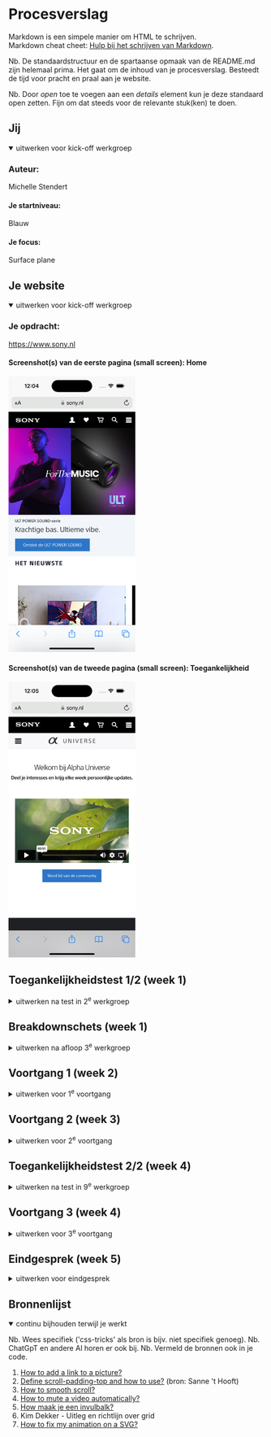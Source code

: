 
# Procesverslag
Markdown is een simpele manier om HTML te schrijven.  
Markdown cheat cheet: [Hulp bij het schrijven van Markdown](https://github.com/adam-p/markdown-here/wiki/Markdown-Cheatsheet).

Nb. De standaardstructuur en de spartaanse opmaak van de README.md zijn helemaal prima. Het gaat om de inhoud van je procesverslag. Besteedt de tijd voor pracht en praal aan je website.

Nb. Door *open* toe te voegen aan een *details* element kun je deze standaard open zetten. Fijn om dat steeds voor de relevante stuk(ken) te doen.





## Jij

<details open>
  <summary>uitwerken voor kick-off werkgroep</summary>

  ### Auteur:
  Michelle Stendert

  #### Je startniveau:
  Blauw

  #### Je focus:
  Surface plane
 
</details>





## Je website

<details open>
  <summary>uitwerken voor kick-off werkgroep</summary>

  ### Je opdracht:
  https://www.sony.nl

  #### Screenshot(s) van de eerste pagina (small screen): Home
  <img src="readme-images/home.png" width="250px" alt="Homepagina van de website">

  #### Screenshot(s) van de tweede pagina (small screen): Toegankelijkheid
  <img src="readme-images/alpha.png" width="250px" alt="Pagina over Alpha Universe">
 
</details>



## Toegankelijkheidstest 1/2 (week 1)

<details>
  <summary>uitwerken na test in 2<sup>e</sup> werkgroep</summary>
(afbeeldingen invoegen over test)

<img src="readme-images/WCAG1.png" width="250px" alt="Toegankelijkheidstest pagina 1">
<img src="readme-images/WCAG2.png" width="250px" alt="Toegankelijkheidstest pagina 2">
<img src="readme-images/WCAG3.png" width="250px" alt="Toegankelijkheidstest pagina 3">
<img src="readme-images/WCAG4.png" width="250px" alt="Toegankelijkheidstest pagina 4">
<img src="readme-images/WCAG5.png" width="250px" alt="Toegankelijkheidstest pagina 5">

Bevindingen screenreader test


**Tijdens**
- Gaat elk element in de website af, noemt elementen die niet voor een gebruiker van toepassing zijn (html elementen)
- Scrollt door elke carousel heen - vervelend, teveel informatie
- Vertelt wat er te zien is op de afbeeldingen door de alt tekst
- hartje voor favorieten wordt niet als button besproken, er is dus missende informatie, geldt voor alle producten
- Reviews worden niet besproken bij de producten
- Screenreader begint bij het einde onderin, geeft wel aan dat het een link is
- Blijft hangen bij laatste carousel, gaat alleen nog maar door de carousel
- Screenreader komt niet bij Universe en footer door vorig punt

**Achteraf**
- Heel veel informatie die word verteld, gaat maar door zonder pauzes
- Afbeeldingen hebben veel tekst die afleiden van het doel en content
</details>



## Breakdownschets (week 1)

<details>
  <summary>uitwerken na afloop 3<sup>e</sup> werkgroep</summary>

  ### de hele pagina: 
  <img src="readme-images/dummy-plaatje.jpg" width="375px" alt="breakdown van de hele pagina">

  ### dynamisch deel (bijv menu): 
  <img src="readme-images/dummy-plaatje.jpg" width="375px" alt="breakdown van een dynamisch deel">

  ### wellicht nog een dynamisch deel (bijv filter): 
  <img src="readme-images/dummy-plaatje.jpg" width="375px" alt="breakdown van nog een dynamisch deel">

</details>





## Voortgang 1 (week 2)

<details>
  <summary>uitwerken voor 1<sup>e</sup> voortgang</summary>

  ### Stand van zaken
  hier dit ging goed & dit was lastig (neem ook screenshots op van delen van je website en code)
  ik had moeite met de opzet van de website, de basis krijgen is voor mij lastig. Ik begrijp de theorie als ik dit hoor en lees, 
  maar het zelf toepassen van deze theorie vind ik lastig. Nadat ik de basis had opgezet ging het toevoegen van de afbeeldingen en juiste elementen een stuk gemakkelijker.

  <img src="readme-images/voortgang1a.png" width="250px" alt="Afbeelding over de voortgang van de header op de homepage in week 2">
  <img src="readme-images/voortgang1b.png" width="250px" alt="Afbeelding over de voortgang van de content op de homepage in week 2">


  ### Agenda voor meeting
  samen met je groepje opstellen

  | Michelle              | Student 2          | Student 3    | Student 4        |
  | ---                   | ---                | ---          | ---              |
  | Header afbeelding     | en dit             | en ik dit    | en dan ik dat    |
  | Opbouw homepage       | dit als er tijd is | nog een punt | dit wil ik zeker |
  | iconen in navigatie   | ...                | ...          | ...              |


  ### Verslag van meeting
  hier na afloop snel de uitkomsten van de meeting vastleggen

- Logo is de h1 van de homepagina
- H1 is titel van de pagina (waar gaat de pagina over)
- Section - flexbox - articles f
- 2e section is een grid - aanspreken door “end of type”
- Bij de promoties & aanbiedingen kan je alleen de linkjes erin zetten
- Er wordt gebruik gemaakt van een thematische groepering
- Onderbouwen - diversiteit (in de carousels)
- Div alleen gebruiken voor vormgeving (in de carousel) 
- Svg als icoon, deze kan je stylen in css
- Afbeeldingen hoeven geen alt test als het geen toegevoegde waarde heeft
- 2e pagina heeft class nodig voor css
Class op body zetten - ligt eraan welke pagina moeilijker is (makkelijkste krijgt class)

</details>





## Voortgang 2 (week 3)

<details>
  <summary>uitwerken voor 2<sup>e</sup> voortgang</summary>

  ### Stand van zaken
  Ik ben verder gegaan met het coderen van de website, heb vee moeite gehad om de carousels op te zetten, maar heb hier hulp voor gevraagd en is het uitgelegd hoe het in elkaar zit en hoe ik het het beste kan aanpakken. Dit heb ik ook geprobeerd en ben uiteindelijk gekomen bij een resultaat waar ik tevreden mee ben. Dit heeft deze week de meeste tijd ook ingenomen. Nu die basis staat kan ik verder met de rest van de content coderen.

  <img src="readme-images/voortgang2a.jpg" width="250px" alt="Afbeelding over de voortgang van de content op de homepage in week 3">
  <img src="readme-images/voortgang2b.jpg" width="250px" alt="Afbeelding over de voortgang van de content op de homepage in week 3">
  <img src="readme-images/voortgang2c.jpg" width="250px" alt="Afbeelding over de voortgang van de content op de homepage in week 3">


  ### Agenda voor meeting
  samen met je groepje opstellen

  | Michelle                                 | student 2          | student 3    | student 4        |
  | ---                                      | ---                | ---          | ---              |
  | Scrollbar laten verdwijnen               | en dit             | en ik dit    | en dan ik dat    |
  | text align left | dit als er tijd is     | nog een punt       |              |  dit wil ik zeker|
  | surface plane vanuit theorie in lessen   | ...                | ...          | ...              |



  ### Verslag van meeting
  hier na afloop snel de uitkomsten van de meeting vastleggen

  - Scrollbar laten verdwijnen is niet nodig, hde carousel is al goed genoeg
  - Vanuit de surface kant wordt er niet getld hoeveel elementen erin zitten, het gaat erom dat je je code begrijpt
  - De h2's van de homepage konden niet links uitgelijnd worden, omdat ik alle h2's had aangesproken om een grote margin te hebben aan de linkerkant
  - De eindgesprekken worden volgende week (in week 4) ingepland, dit kan verplaatst worden indien nodig

</details>





## Toegankelijkheidstest 2/2 (week 4)

<details>
  <summary>uitwerken na test in 9<sup>e</sup> werkgroep</summary>

<img src="readme-images/WCAG1.png" width="250px" alt="Toegankelijkheidstest pagina 1">
<img src="readme-images/WCAG2.png" width="250px" alt="Toegankelijkheidstest pagina 2">
<img src="readme-images/WCAG3.png" width="250px" alt="Toegankelijkheidstest pagina 3">
<img src="readme-images/WCAG4.png" width="250px" alt="Toegankelijkheidstest pagina 4">
<img src="readme-images/WCAG5.png" width="250px" alt="Toegankelijkheidstest pagina 5">

  ### Bevindingen
  Lijst met je bevindingen die in de test naar voren kwamen (geef ook aan wat er verbeterd is):

</details>





## Voortgang 3 (week 4)

<details>
  <summary>uitwerken voor 3<sup>e</sup> voortgang</summary>

  ### Stand van zaken
Aangezien het ondertussen alweer week 4 is en de laatste week om alles af te ronden, heb ik wel even stress gekregen. Mijn website was al op schema ongeveer, maar de afronding kan je zeker niet onderschatten. Hierbij heb ik toch wat moeten gebruiken waar ik niet heel veel van snapte en erg lastig vond: grid. Een oud-klasgenoot heeft mij uitgelegd hoe dit een beetje in zijn werk ging. Ook heb ik deze week veel op youtube en google gezeten voor kleine obstakels waar ik tegenaan liep (deze bronnen heb ik ook vastgelegd). Over het algemeen ben ik best wel trots op mijn website, aan het begin van het vak wilde ik het zo snel mogelijk afronden, maar wist ik niet dat ik zoveel zou leren en uiteindelijk ook niet zo slecht zou zijn als ik dacht. Feedback is nu mijn grootste zorg samen met de kleine puntjes op de "i" vind ik. Ik ben nu bezig om een aantal elementen af te ronden, ik moet dan alleen nog even focussen op de "surface plane" onderdelen/elementen. Daar moet ik namelijk nog een paar van toevoegen. 🤞🏻

<img src="readme-images/voortgang4a.png" width="250px" alt="Afbeelding over de voortgang van de tweede pagina header">
<img src="readme-images/voortgang4b.png" width="250px" alt="Afbeelding over de voortgang van de footer">
<img src="readme-images/voortgang4c.png" width="250px" alt="Afbeelding over de voortgang van de content op tweede pagina">
  
  
  ### Agenda voor meeting
  samen met je groepje opstellen


  | student 1                                                                | student 2          | student 3    | student 4        |
  | ---                                                                      | ---                | ---          | ---              |
  | zoekbalk laten werken, wat word daar precies mee bedoelt (in hoeverre)?  | en dit             | en ik dit    | en dan ik dat    |
  | feedback over de website pagina(s) in het algemeen                       | dit als er tijd is | nog een punt | dit wil ik zeker |
  | focus state (safari / chrome)                                            | ...                | ...          | ...              |
  | Je uitkomst - karakteristiek screenshots(?)                              | ...                | ...          | ...              |


  ### Verslag van meeting
  hier na afloop snel de uitkomsten van de meeting vastleggen

  - Wat ik nu had gemaakt is goed, ik wil het zelf alleen nog verder gaan stylen
  - Ziet er goed uit, de docent merkt dat ik er trots op ben en veel heb geleerd (alleen nog even kijken naar koppen).
  - Dat is een instelling in safari zelf die ervoor zorgt dat je alleen kan tabben binnen de elementen van safari zelf.
  - Foto's van je website, wat heb je uiteindelijk gemaakt?

</details>





## Eindgesprek (week 5)

<details>
  <summary>uitwerken voor eindgesprek</summary>

  ### Je uitkomst - karakteristiek screenshots:
  <img src="readme-images/dummy-plaatje.jpg" width="375px" alt="uitomst opdracht 1">


  ### Dit ging goed/Heb ik geleerd: 
  Korte omschrijving met plaatjes

  <img src="readme-images/dummy-plaatje.jpg" width="375px" alt="top">


  ### Dit was lastig/Is niet gelukt:
  Korte omschrijving met plaatjes

  <img src="readme-images/dummy-plaatje.jpg" width="375px" alt="bummer">
</details>





## Bronnenlijst

<details open>
  <summary>continu bijhouden terwijl je werkt</summary>

  Nb. Wees specifiek ('css-tricks' als bron is bijv. niet specifiek genoeg). 
  Nb. ChatGpT en andere AI horen er ook bij.
  Nb. Vermeld de bronnen ook in je code.

  1. [How to add a link to a picture?](https://developer.mozilla.org/en-US/docs/Learn/HTML/Multimedia_and_embedding/Images_in_HTML)
  2. [Define scroll-padding-top and how to use?](https://developer.mozilla.org/en-US/docs/Web/CSS/scroll-padding-top) (bron: Sanne 't Hooft)
  3. [How to smooth scroll?](https://www.w3schools.com/howto/howto_css_smooth_scroll.asp)
  4. [How to mute a video automatically?](https://youtu.be/Ki_0iES2cGI?si=kfSUTSU9wwX2ETPk)
  5. [How maak je een invulbalk?](https://youtu.be/u8jfMY8GcGI?si=kC6MjCPLgc9XRTM8)
  6. Kim Dekker - Uitleg en richtlijn over grid
  7. [How to fix my animation on a SVG?](https://www.mattzeunert.com/2014/10/24/animate-svg-colors-with-css.html)

</details>
